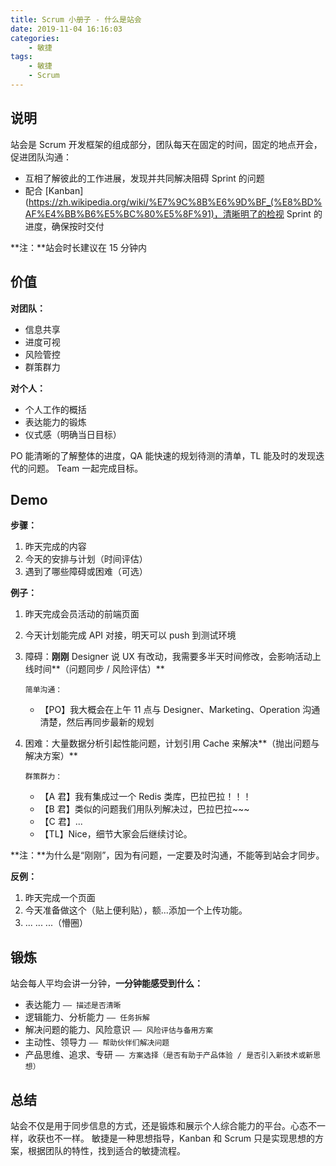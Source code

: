 ```yaml
---
title: Scrum 小册子 - 什么是站会
date: 2019-11-04 16:16:03
categories:
    - 敏捷
tags:
    - 敏捷
    - Scrum
---
```


## 说明

站会是 Scrum 开发框架的组成部分，团队每天在固定的时间，固定的地点开会，促进团队沟通：

*   互相了解彼此的工作进展，发现并共同解决阻碍 Sprint 的问题
*   配合 [Kanban](https://zh.wikipedia.org/wiki/%E7%9C%8B%E6%9D%BF_(%E8%BD%AF%E4%BB%B6%E5%BC%80%E5%8F%91)，清晰明了的检视 Sprint 的进度，确保按时交付

**注：**站会时长建议在 15 分钟内

## 价值

**对团队：**

*   信息共享
*   进度可视
*   风险管控
*   群策群力

**对个人：**

*   个人工作的概括
*   表达能力的锻炼
*   仪式感（明确当日目标）

PO 能清晰的了解整体的进度，QA 能快速的规划待测的清单，TL 能及时的发现迭代的问题。
Team 一起完成目标。

## Demo

**步骤：**

1.  昨天完成的内容
2.  今天的安排与计划（时间评估）
3.  遇到了哪些障碍或困难（可选）

**例子：**

1.  昨天完成会员活动的前端页面
2.  今天计划能完成 API 对接，明天可以 push 到测试环境
3.  障碍：**刚刚** Designer 说 UX 有改动，我需要多半天时间修改，会影响活动上线时间**（问题同步 / 风险评估）**

    `简单沟通：`

    *   【PO】我大概会在上午 11 点与 Designer、Marketing、Operation 沟通清楚，然后再同步最新的规划

4.  困难：大量数据分析引起性能问题，计划引用 Cache 来解决**（抛出问题与解决方案）**

    `群策群力：`

    *   【A 君】我有集成过一个 Redis 类库，巴拉巴拉！！！
    *   【B 君】类似的问题我们用队列解决过，巴拉巴拉~~~
    *   【C 君】...
    *   【TL】Nice，细节大家会后继续讨论。

**注：**为什么是“刚刚”，因为有问题，一定要及时沟通，不能等到站会才同步。

**反例：**

1.  昨天完成一个页面
2.  今天准备做这个（贴上便利贴），额...添加一个上传功能。
3.  ... ... ...（懵圈）

## 锻炼

站会每人平均会讲一分钟，**一分钟能感受到什么：**

*   表达能力 `—— 描述是否清晰`
*   逻辑能力、分析能力 `—— 任务拆解`
*   解决问题的能力、风险意识 `—— 风险评估与备用方案`
*   主动性、领导力 `—— 帮助伙伴们解决问题`
*   产品思维、追求、专研 `—— 方案选择（是否有助于产品体验 / 是否引入新技术或新思想）`

## 总结

站会不仅是用于同步信息的方式，还是锻炼和展示个人综合能力的平台。心态不一样，收获也不一样。
敏捷是一种思想指导，Kanban 和 Scrum 只是实现思想的方案，根据团队的特性，找到适合的敏捷流程。
